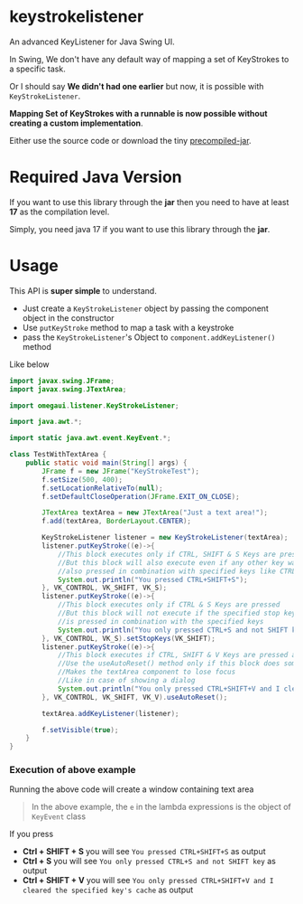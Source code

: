 # keystrokelistener

An advanced KeyListener for Java Swing UI.

In Swing, We don't have any default way of mapping a set of KeyStrokes to a specific task.

Or I should say **We didn't had one earlier** but now, it is possible with `KeyStrokeListener`.

**Mapping Set of KeyStrokes with a runnable is now possible without creating a custom implementation**.

Either use the source code or download the tiny [precompiled-jar](https://raw.githubusercontent.com/omegaui/keystrokelistener/main/out/keystrokelistener.jar).

# Required Java Version
If you want to use this library through the **jar** then you need to have at least **17** as the compilation level.

Simply, you need java 17 if you want to use this library through the **jar**.

# Usage

This API is **super simple** to understand.

- Just create a `KeyStrokeListener` object by passing the component object
in the constructor
- Use `putKeyStroke` method to map a task with a keystroke
- pass the `KeyStrokeListener`'s Object to `component.addKeyListener()` method

Like below

```java
import javax.swing.JFrame;
import javax.swing.JTextArea;

import omegaui.listener.KeyStrokeListener;

import java.awt.*;

import static java.awt.event.KeyEvent.*;

class TestWithTextArea {
    public static void main(String[] args) {
        JFrame f = new JFrame("KeyStrokeTest");
        f.setSize(500, 400);
        f.setLocationRelativeTo(null);
        f.setDefaultCloseOperation(JFrame.EXIT_ON_CLOSE);

        JTextArea textArea = new JTextArea("Just a text area!");
        f.add(textArea, BorderLayout.CENTER);

        KeyStrokeListener listener = new KeyStrokeListener(textArea);
        listener.putKeyStroke((e)->{
            //This block executes only if CTRL, SHIFT & S Keys are pressed
            //But this block will also execute even if any other key was
            //also pressed in combination with specified keys like CTRL + ALT + SHIFT + S 
            System.out.println("You pressed CTRL+SHIFT+S");
        }, VK_CONTROL, VK_SHIFT, VK_S);
        listener.putKeyStroke((e)->{
            //This block executes only if CTRL & S Keys are pressed
            //But this block will not execute if the specified stop key
            //is pressed in combination with the specified keys
            System.out.println("You only pressed CTRL+S and not SHIFT key");
        }, VK_CONTROL, VK_S).setStopKeys(VK_SHIFT);
        listener.putKeyStroke((e)->{
            //This block executes if CTRL, SHIFT & V Keys are pressed and uses autoReset()
            //Use the useAutoReset() method only if this block does something which
            //Makes the textArea component to lose focus
            //Like in case of showing a dialog
            System.out.println("You only pressed CTRL+SHIFT+V and I cleared the specified key's cache");
        }, VK_CONTROL, VK_SHIFT, VK_V).useAutoReset();

        textArea.addKeyListener(listener);

        f.setVisible(true);
    }
}
```

### Execution of above example

Running the above code will create a window containing text area

> In the above example, the `e` in the lambda expressions is the object of `KeyEvent` class

If you press

- **Ctrl + SHIFT + S** you will see `You pressed CTRL+SHIFT+S` as output
- **Ctrl + S** you will see `You only pressed CTRL+S and not SHIFT key` as output
- **Ctrl + SHIFT + V** you will see `You only pressed CTRL+SHIFT+V and I cleared the specified key's cache` as output


